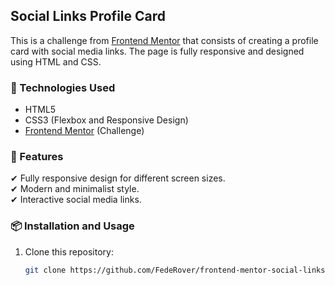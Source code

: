 ## Social Links Profile Card

This is a challenge from [Frontend Mentor](https://www.frontendmentor.io/) that consists of creating a profile card with social media links. The page is fully responsive and designed using HTML and CSS.

### 🚀 Technologies Used

- HTML5  
- CSS3 (Flexbox and Responsive Design)  
- [Frontend Mentor](https://www.frontendmentor.io/) (Challenge)  

### 🎯 Features

✔ Fully responsive design for different screen sizes.  
✔ Modern and minimalist style.  
✔ Interactive social media links.  

### 📦 Installation and Usage

1. Clone this repository:
   ```bash
   git clone https://github.com/FedeRover/frontend-mentor-social-links
